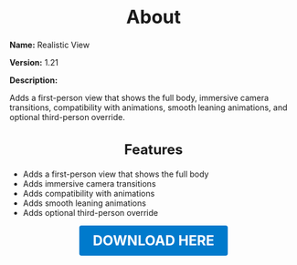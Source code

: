 <h1 style="text-align:center; font-size:2rem; font-weight:bold;">About</h1>

**Name:**
Realistic View

**Version:**
1.21

**Description:**

Adds a first-person view that shows the full body, immersive camera transitions, compatibility with animations, smooth leaning animations, and optional third-person override.

<h2 style="text-align:center; font-size:1.5rem; font-weight:bold;">Features</h2>

- Adds a first-person view that shows the full body
- Adds immersive camera transitions
- Adds compatibility with animations
- Adds smooth leaning animations
- Adds optional third-person override





<p align="center"><a href="https://github.com/LiliaFramework/Modules/raw/refs/heads/gh-pages/realisticview.zip" style="display:inline-block;padding:12px 24px;font-size:1.5rem;font-weight:bold;text-decoration:none;color:#fff;background-color:var(--md-primary-fg-color,#007acc);border-radius:4px;">DOWNLOAD HERE</a></p>